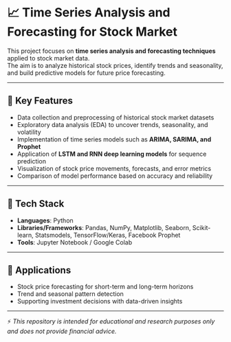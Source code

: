 # 📈 Time Series Analysis and Forecasting for Stock Market

This project focuses on **time series analysis and forecasting techniques** applied to stock market data.  
The aim is to analyze historical stock prices, identify trends and seasonality, and build predictive models for future price forecasting.  

---

## 🔹 Key Features
- Data collection and preprocessing of historical stock market datasets  
- Exploratory data analysis (EDA) to uncover trends, seasonality, and volatility  
- Implementation of time series models such as **ARIMA, SARIMA, and Prophet**  
- Application of **LSTM and RNN deep learning models** for sequence prediction  
- Visualization of stock price movements, forecasts, and error metrics  
- Comparison of model performance based on accuracy and reliability  

---

## 🔹 Tech Stack
- **Languages**: Python  
- **Libraries/Frameworks**: Pandas, NumPy, Matplotlib, Seaborn, Scikit-learn, Statsmodels, TensorFlow/Keras, Facebook Prophet  
- **Tools**: Jupyter Notebook / Google Colab  

---

## 🔹 Applications
- Stock price forecasting for short-term and long-term horizons  
- Trend and seasonal pattern detection  
- Supporting investment decisions with data-driven insights  

---

⚡ *This repository is intended for educational and research purposes only and does not provide financial advice.*  

